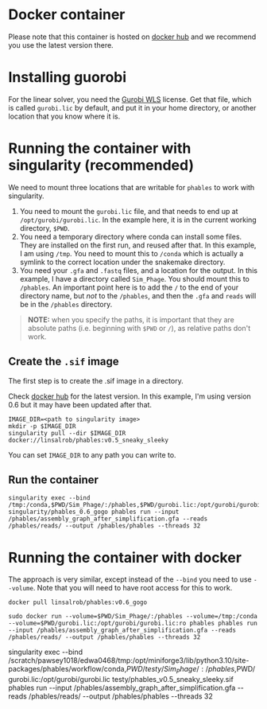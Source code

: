 # Docker container

Please note that this container is hosted on [docker hub](https://hub.docker.com/r/linsalrob/phables) and we recommend you use the latest version there.

# Installing guorobi

For the linear solver, you need the [Gurobi WLS](https://www.gurobi.com/features/academic-wls-license/) license. Get that file, which is called `gurobi.lic` by default, and put it in your home directory, or another location that you know where it is.

# Running the container with singularity (recommended)

We need to mount three locations that are writable for `phables` to work with singularity.

1. You need to mount the `gurobi.lic` file, and that needs to end up at `/opt/gurobi/gurobi.lic`. In the example here, it is in the current working directory, `$PWD`.
2. You need a temporary directory where conda can install some files. They are installed on the first run, and reused after that. In this example, I am using `/tmp`. You need to mount this to `/conda` which is actually a symlink to the correct location under the snakemake directory.
3. You need your `.gfa` and `.fastq` files, and a location for the output. In this example, I have a directory called `Sim_Phage`. You should mount this to `/phables`. An important point here is to add the `/` to the end of your directory name, but _not_ to the `/phables`, and then the `.gfa` and `reads` will be in the `/phables` directory. 

> **NOTE:** when you specify the paths, it is important that they are absolute paths (i.e. beginning with `$PWD` or `/`), as relative paths don't work.


## Create the `.sif` image

The first step is to create the .sif image in a directory.

Check [docker hub](https://hub.docker.com/r/linsalrob/phables) for the latest version. In this example, I'm using version 0.6 but it may have been updated after that.

```
IMAGE_DIR=<path to singularity image>
mkdir -p $IMAGE_DIR
singularity pull --dir $IMAGE_DIR docker://linsalrob/phables:v0.5_sneaky_sleeky
```

You can set `IMAGE_DIR` to any path you can write to.


## Run the container

```
singularity exec --bind /tmp:/conda,$PWD/Sim_Phage/:/phables,$PWD/gurobi.lic:/opt/gurobi/gurobi.lic singularity/phables_0.6_gogo phables run --input /phables/assembly_graph_after_simplification.gfa --reads /phables/reads/ --output /phables/phables --threads 32
```

# Running the container with docker

The approach is very similar, except instead of the `--bind` you need to use `--volume`. Note that you will need to have root access for this to work.

```
docker pull linsalrob/phables:v0.6_gogo

sudo docker run --volume=$PWD/Sim_Phage/:/phables --volume=/tmp:/conda --volume=$PWD/gurobi.lic:/opt/gurobi/gurobi.lic:ro phables phables run --input /phables/assembly_graph_after_simplification.gfa --reads /phables/reads/ --output /phables/phables --threads 32
```



singularity exec --bind /scratch/pawsey1018/edwa0468/tmp:/opt/miniforge3/lib/python3.10/site-packages/phables/workflow/conda,$PWD/testy/Sim_Phage/:/phables,$PWD/gurobi.lic:/opt/gurobi/gurobi.lic testy/phables_v0.5_sneaky_sleeky.sif phables run --input /phables/assembly_graph_after_simplification.gfa --reads /phables/reads/ --output /phables/phables --threads 32
